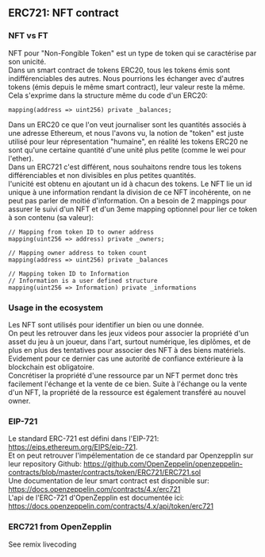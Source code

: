 ## ERC721: NFT contract

### NFT vs FT

NFT pour "Non-Fongible Token" est un type de token qui se caractérise par son unicité.  
Dans un smart contract de tokens ERC20, tous les tokens émis sont indifférenciables des autres. Nous pourrions les échanger avec d'autres tokens (émis depuis le même smart contract), leur valeur reste la même.  
Cela s'exprime dans la structure même du code d'un ERC20:

```solidity
mapping(address => uint256) private _balances;
```

Dans un ERC20 ce que l'on veut journaliser sont les quantités associés à une adresse Ethereum, et nous l'avons vu, la notion de "token" est juste utilisé pour leur répresentation "humaine", en réalité les tokens ERC20 ne sont qu'une certaine quantité d'une unité plus petite (comme le wei pour l'ether).  
Dans un ERC721 c'est différent, nous souhaitons rendre tous les tokens différenciables et non divisibles en plus petites quantités.  
l'unicité est obtenu en ajoutant un id à chacun des tokens.
Le NFT lie un id unique à une information rendant la division de ce NFT incohérente, on ne peut pas parler de moitié d'information.
On a besoin de 2 mappings pour assurer le suivi d'un NFT et d'un 3eme mapping optionnel pour lier ce token à son contenu (sa valeur):

```solidity
// Mapping from token ID to owner address
mapping(uint256 => address) private _owners;

// Mapping owner address to token count
mapping(address => uint256) private _balances

// Mapping token ID to Information
// Information is a user defined structure
mapping(uint256 => Information) private _informations
```

### Usage in the ecosystem

Les NFT sont utilisés pour identifier un bien ou une donnée.  
On peut les retrouver dans les jeux videos pour associer la propriété d'un asset du jeu à un joueur, dans l'art, surtout numérique, les diplômes, et de plus en plus des tentatives pour associer des NFT à des biens matériels. Evidement pour ce dernier cas une autorité de confiance extérieure à la blockchain est obligatoire.  
Concrétiser la propriété d'une ressource par un NFT permet donc très facilement l'échange et la vente de ce bien. Suite à l'échange ou la vente d'un NFT, la propriété de la ressource est également transféré au nouvel owner.

### EIP-721

Le standard ERC-721 est défini dans l'EIP-721: https://eips.ethereum.org/EIPS/eip-721.  
Et on peut retrouver l'impélementation de ce standard par Openzepplin sur leur repository Github: https://github.com/OpenZeppelin/openzeppelin-contracts/blob/master/contracts/token/ERC721/ERC721.sol  
Une documentation de leur smart contract est disponible sur: https://docs.openzeppelin.com/contracts/4.x/erc721  
L'api de l'ERC-721 d'OpenZepplin est documentée ici: https://docs.openzeppelin.com/contracts/4.x/api/token/erc721

### ERC721 from OpenZepplin

See remix livecoding
